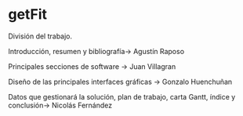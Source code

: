 # getFit

División del trabajo.

Introducción, resumen y bibliografía-> Agustín Raposo

Principales secciones de software -> Juan Villagran

Diseño de las principales interfaces gráficas -> Gonzalo Huenchuñan

Datos que gestionará la solución, plan de trabajo, carta Gantt, índice y conclusión-> Nicolás Fernández
